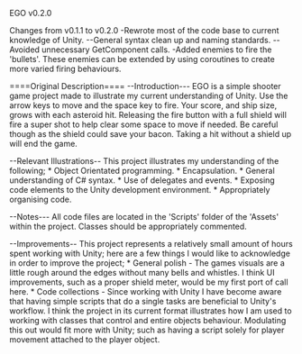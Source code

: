 EGO v0.2.0

Changes from v0.1.1 to v0.2.0
-Rewrote most of the code base to current knowledge of Unity.
--General syntax clean up and naming standards.
--Avoided unnecessary GetComponent calls.
-Added enemies to fire the 'bullets'. These enemies can be extended by using coroutines to create more varied firing behaviours.

====Original Description====
--Introduction---
EGO is a simple shooter game project made to illustrate my current understanding of Unity. Use the arrow keys to move and the space key to fire. Your score, and ship size, grows with each asteroid hit.
Releasing the fire button with a full shield will fire a super shot to help clear some space to move if needed. Be careful though as the shield could save your bacon. Taking a hit without a shield up will end
the game.

--Relevant Illustrations--
This project illustrates my understanding of the following;
	* Object Orientated programming.
	* Encapsulation.
	* General understanding of C# syntax.
	* Use of delegates and events.
	* Exposing code elements to the Unity development environment.
	* Appropriately organising code.
	
--Notes---
All code files are located in the 'Scripts' folder of the 'Assets' within the project. Classes should be appropriately commented.

--Improvements--
This project represents a relatively small amount of hours spent working with Unity; here are a few things I would like to acknowledge in order to improve the project;
	* General polish - The games visuals are a little rough around the edges without many bells and whistles. I think UI improvements, such as a proper shield meter, would be my first port of call here.
	* Code collections - Since working with Unity I have become aware that having simple scripts that do a single tasks are beneficial to Unity's workflow. I think the project in its current format illustrates
									how I am used to working with classes that control and entire objects behaviour. Modulating this out would fit more with Unity; such as having a script solely for player movement
									attached to the player object.